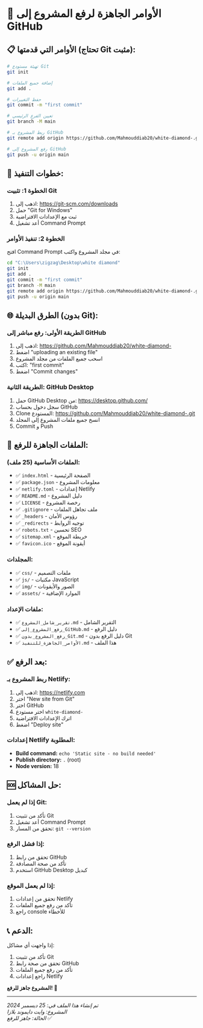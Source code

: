 # 🚀 الأوامر الجاهزة لرفع المشروع إلى GitHub

## 📋 الأوامر التي قدمتها (تحتاج Git مثبت):

```bash
# تهيئة مستودع Git
git init

# إضافة جميع الملفات
git add .

# حفظ التغييرات
git commit -m "first commit"

# تعيين الفرع الرئيسي
git branch -M main

# ربط المشروع بـ GitHub
git remote add origin https://github.com/Mahmouddiab20/white-diamond-.git

# رفع المشروع إلى GitHub
git push -u origin main
```

## 🔧 خطوات التنفيذ:

### الخطوة 1: تثبيت Git
1. اذهب إلى: https://git-scm.com/downloads
2. حمل "Git for Windows"
3. ثبت مع الإعدادات الافتراضية
4. أعد تشغيل Command Prompt

### الخطوة 2: تنفيذ الأوامر
افتح Command Prompt في مجلد المشروع واكتب:

```bash
cd "C:\Users\zigzag\Desktop\white diamond"
git init
git add .
git commit -m "first commit"
git branch -M main
git remote add origin https://github.com/Mahmouddiab20/white-diamond-.git
git push -u origin main
```

## 🌐 الطرق البديلة (بدون Git):

### الطريقة الأولى: رفع مباشر إلى GitHub
1. اذهب إلى: https://github.com/Mahmouddiab20/white-diamond-
2. اضغط "uploading an existing file"
3. اسحب جميع الملفات من مجلد المشروع
4. اكتب: "first commit"
5. اضغط "Commit changes"

### الطريقة الثانية: GitHub Desktop
1. حمل GitHub Desktop من: https://desktop.github.com/
2. سجل دخول بحساب GitHub
3. Clone المستودع: https://github.com/Mahmouddiab20/white-diamond-.git
4. انسخ جميع ملفات المشروع إلى المجلد
5. Commit و Push

## 📁 الملفات الجاهزة للرفع:

### الملفات الأساسية (25 ملف):
- ✅ `index.html` - الصفحة الرئيسية
- ✅ `package.json` - معلومات المشروع
- ✅ `netlify.toml` - إعدادات Netlify
- ✅ `README.md` - دليل المشروع
- ✅ `LICENSE` - رخصة المشروع
- ✅ `.gitignore` - ملف تجاهل الملفات
- ✅ `_headers` - رؤوس الأمان
- ✅ `_redirects` - توجيه الروابط
- ✅ `robots.txt` - تحسين SEO
- ✅ `sitemap.xml` - خريطة الموقع
- ✅ `favicon.ico` - أيقونة الموقع

### المجلدات:
- ✅ `css/` - ملفات التصميم
- ✅ `js/` - مكتبات JavaScript
- ✅ `img/` - الصور والأيقونات
- ✅ `assets/` - الموارد الإضافية

### ملفات الإعداد:
- ✅ `تقرير_شامل_المشروع.md` - التقرير الشامل
- ✅ `رفع_المشروع_إلى_GitHub.md` - دليل الرفع
- ✅ `رفع_المشروع_بدون_Git.md` - دليل الرفع بدون Git
- ✅ `الأوامر_الجاهزة_للتنفيذ.md` - هذا الملف

## ✅ بعد الرفع:

### ربط المشروع بـ Netlify:
1. اذهب إلى: https://netlify.com
2. اختر "New site from Git"
3. اختر GitHub
4. اختر مستودع `white-diamond-`
5. اترك الإعدادات الافتراضية
6. اضغط "Deploy site"

### إعدادات Netlify المطلوبة:
- **Build command:** `echo 'Static site - no build needed'`
- **Publish directory:** `.` (root)
- **Node version:** 18

## 🆘 حل المشاكل:

### إذا لم يعمل Git:
1. تأكد من تثبيت Git
2. أعد تشغيل Command Prompt
3. تحقق من المسار: `git --version`

### إذا فشل الرفع:
1. تحقق من رابط GitHub
2. تأكد من صحة المصادقة
3. استخدم GitHub Desktop كبديل

### إذا لم يعمل الموقع:
1. تحقق من إعدادات Netlify
2. تأكد من رفع جميع الملفات
3. راجع console للأخطاء

## 📞 الدعم:

إذا واجهت أي مشاكل:
1. تأكد من تثبيت Git
2. تحقق من صحة رابط GitHub
3. تأكد من رفع جميع الملفات
4. راجع إعدادات Netlify

**المشروع جاهز للرفع! 🎉**

---

*تم إنشاء هذا الملف في: 25 ديسمبر 2024*  
*المشروع: وايت دايموند بلازا*  
*الحالة: جاهز للرفع* ✅
